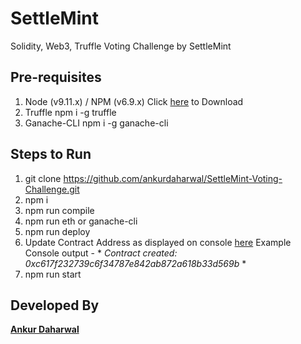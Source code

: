 # SettleMint
Solidity, Web3, Truffle Voting Challenge by SettleMint

## Pre-requisites
1. Node (v9.11.x) / NPM (v6.9.x) Click [here](https://nodejs.org/en/download/) to Download
2. Truffle 
   npm i -g truffle
3. Ganache-CLI 
   npm i -g ganache-cli

## Steps to Run
1. git clone https://github.com/ankurdaharwal/SettleMint-Voting-Challenge.git
2. npm i
3. npm run compile
4. npm run eth or ganache-cli
5. npm run deploy
6. Update Contract Address as displayed on console [here](https://github.com/ankurdaharwal/SettleMint-Voting-Challenge/blob/141f68d803f00e62e6b1a8952d4a16c96b8d552f/src/voting.js#L18)
   Example Console output - * *Contract created: 0xc617f232739c6f34787e842ab872a618b33d569b* *
7. npm run start

## Developed By
[**Ankur Daharwal**](https://ankurdaharwal.wixsite.com/blockchain)
